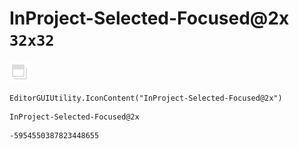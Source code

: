 # InProject-Selected-Focused@2x `32x32`
<img src="/img/InProject-Selected-Focused@2x.png" width=32 height=32>

``` CSharp
EditorGUIUtility.IconContent("InProject-Selected-Focused@2x")
```
```
InProject-Selected-Focused@2x
```
```
-5954550387823448655
```
